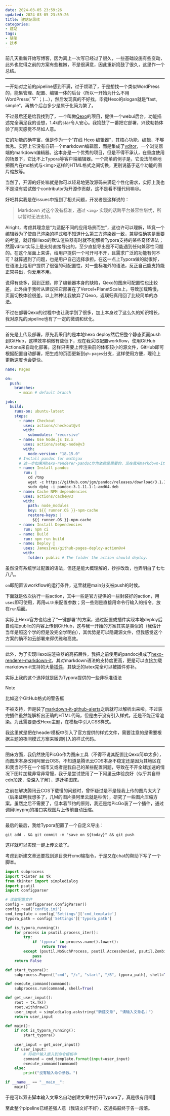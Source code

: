 ```yaml
---
date: 2024-03-05 23:59:26
updated: 2024-03-05 23:59:26
title: 建站记录续
categories:
- 建站
tags:
- 随笔
- 技术
---
```


前几天重新开始写博客，因为离上一次写已经过了很久，一些基础设施有些变动，此外也觉得之前的方案有些稚嫩，不是很满意，因此重新捣鼓了很久，这里作一个总结。

---

一开始对之前的pipeline感到不满，过于烦琐了，于是想找一个类似WordPress的，能集管理、配置、编辑一体的后台（所以一开始为什么不用WordPress(ˉ▽ˉ；)...），然后发现真的不好找，毕竟Hexo的slogan就是“fast, simple“，再搞个后台多少是属于化简为繁了。

不过最后还是给我找到了，一个叫做[Qexo](https://github.com/Qexo/Qexo)的项目，提供一个webui后台，功能描述完全满足我的设想，1.4k的star令人安心。我捣鼓了一番把它部署，兴致勃勃体验了两天感觉不尽如人意。

它的功能的确丰富，但是作为一个”在线 Hexo 编辑器“，其核心功能，编辑，不够优秀。实际上它没有自研一个markdown编辑器，而是集成了[vditor](https://github.com/Vanessa219/vditor)，一个浏览器端的markdown编辑器。这本身是一个优秀的项目，但是不得不承认，在重度使用的场景下，它比不上Typora等客户端编辑器。一个简单的例子是，它没法简单地把图片在md格式与\<img\>这样的HTML格式之间切换，更别说基于这个功能的图片缩放等。

当然了，开源的好处嘛就是你可以轻易地更改源码来满足个性化需求，实际上我也不是没有尝试做个contributor为开源作贡献，这不是看不懂代码嘛😢。

好吧其实我是在issues中搜到了相关问题，开发者是这样说的：

> Markdown 对这个没有标准，通过 `<img>` 实现的话跨平台兼容性堪忧，所以暂时无法支持。

Alright，考虑其理念是“为适配不同的应用场景而生”，这也许可以理解，毕竟一个编辑器为了使自己渲染的样式和不知道什么第三方渲染器一致，兼容性确实是重要的考量，就好像Hexo的默认渲染器有时就不能解析Typora支持的某些奇怪语法；然而vditor实际上是支持直接导出的，至少直接导出是不可能遇到任何兼容性问题的。在这个层面上来讲，给用户提供一个可开可不开，且需求广泛的功能有何不可？就算遇到了问题，也是用户自己选择承担。在这一点上Typora做的就很好，在语法上给用户提供了很强的可配置性，对一些标准外的语法，反正自己能支持能正常导出，你爱用不用。

说得有些多，回到正题，除了编辑器本身的缺陷，Qexo的图床可配置性也比较差，此外由于我听从建议把它部署在了Vercel+PlanetScale上，导致加载略慢，页面切换体验很差。以上种种让我放弃了Qexo，返璞归真用回了比较简单的办法。

不过在部署Qexo的过程中也让我学到了很多，加上本身过了这么久的知识增长，我对原先的pipeline也有了一定的微调和优化。

---

首先是上传及部署，原先我采用的是本地hexo deploy然后把整个静态页面push到GitHub，这样效率稍微有些低下，现在我采取配置workflow，使用GitHub Actions来自动化部署。这样只需要上传渲染前的体积较小的源文件，GitHub即可根据配置自动部署，把生成的页面更新到`gh-pages`分支，这样使用方便，理论上更新速度也会更快。

```yaml
name: Pages

on:
  push:
    branches:
      - main # default branch

jobs:
  build:
    runs-on: ubuntu-latest
    steps:
      - name: Checkout
        uses: actions/checkout@v4
        with:
          submodules: 'recursive'
      - name: Use Node.js 18.x
        uses: actions/setup-node@v3
        with:
          node-version: "18.15.0"
      # Install pandoc for mathjax 
      # 这一步如果用hexo-renderer-pandoc作为依赖是需要的，现在我用markdown-it就不用了。
      - name: Install pandoc
        run: |
          cd /tmp
          wget -c https://github.com/jgm/pandoc/releases/download/3.1.11.1/pandoc-3.1.11.1-1-amd64.deb
          sudo dpkg -i pandoc-3.1.11.1-1-amd64.deb
      - name: Cache NPM dependencies
        uses: actions/cache@v3
        with:
          path: node_modules
          key: ${{ runner.OS }}-npm-cache
          restore-keys: |
            ${{ runner.OS }}-npm-cache
      - name: Install Dependencies
        run: npm ci
      - name: Build
        run: npm run build
      - name: Deploy 🚀
        uses: JamesIves/github-pages-deploy-action@v4
        with:
          folder: public # The folder the action should deploy.
```

虽然没有系统学过配置的语法，但还是能大概理解的，抄抄改改，也弄明白了七七八八。

`on`即配置该workflow的运行条件，这里就是main分支被push的时候。

下面就是依次执行一些action，其中一些是官方提供的一些封装好的action，用`uses`即可使用，再用`with`来配置参数；另一些则是直接用命令行输入的指令，放在`run`后面。

实际上Hexo官方也给出了“一键部署”的方案，通过配置或插件实现本地deploy后自动把public的内容上传到GitHub，这与我一开始的方案其实是类似的（我估计当年是照这个学的但是没完全学明白），其优势是可以隐藏源文件，但我感觉这个方案的确不如云部署来得优雅和高效。

---

此外，为了实现Hexo端渲染器的高拓展性，我把之前使用的pandoc换成了[hexo-renderer-markdown-it](https://github.com/hexojs/hexo-renderer-markdown-it/tree/master)，其对markdown语法的支持度更高，更是可以直接加载markdown-it支持的大量[插件](https://github.com/markdown-it)，其缺乏的latex完全可以被插件弥补。

实际上我的这个选择就是因为Typora提供的一些非标准语法

> [!NOTE]
>
> 比如这个GitHub格式的警告框

不被支持，但是装了[markdown-it-github-alerts](https://github.com/antfu/markdown-it-github-alerts)之后就可以解析出来啦。不过装完插件虽然能解析出正确的HTML代码，但是由于没有引入样式，还是不能正常渲染。为此需要更改Hexo主题，在模板中引入CSS样式。

我这里就是把在header模板中引入了官方提供的样式文件，需要注意的是需要根据主题的夜间模式方案来微调引入的样式代码。

---

图床方面，我仍然使用PicGo作为图床工具（不得不说其配置比Qexo简单太多），而图床本身改用阿里云OSS，不知道是腾讯云COS本身不稳定还是因为其地区在和我当时不在一个城市又或者是我自己的某些配置问题，导致在不开全球加速的情况下图片加载非常非常慢，我于是尝试使用了一下阿里云体验良好（似乎其自带cdn加速，没深入了解），遂迁移图床。

之前在解决腾讯云COS下载慢的问题时，曾怀疑过是不是怪我上传的图片太大了（后来证明我想多了，几M的图片换阿里云就是秒传），研究了一些图片压缩方案。虽然之后不需要了，但本着节约的原则，我还是给PicGo装了一个插件，通过调用tinypng的接口实现图片上传前自动压缩。

---

最后的最后，我给Typora配置了一个自定义导出：

`git add . && git commit -m "save on ${today}" && git push`

这样就可以实现一键上传文章了。

考虑到新建文章还要找到源目录开cmd输指令，于是又在chat的帮助下写了一个脚本。

```python
import subprocess
import tkinter as tk
from tkinter import simpledialog
import psutil
import configparser

# 读取配置文件
config = configparser.ConfigParser()
config.read('config.ini')
cmd_template = config['Settings']['cmd_template']
typora_path = config['Settings']['typora_path']

def is_typora_running():
    for process in psutil.process_iter():
        try:
            if 'typora' in process.name().lower():
                return True
        except (psutil.NoSuchProcess, psutil.AccessDenied, psutil.ZombieProcess):
            pass
    return False

def start_typora():
    subprocess.Popen(["cmd", "/c", "start", "/B", typora_path], shell=True)

def execute_command(command):
    subprocess.run(command, shell=True)

def get_user_input():
    root = tk.Tk()
    root.withdraw()
    user_input = simpledialog.askstring("新建文章", "请输入文章名：")
    return user_input

def main():
    if not is_typora_running():
        start_typora()
    
    user_input = get_user_input()
    if user_input:
        # 将用户输入嵌入到命令模板中
        command = cmd_template.format(input=user_input)
        execute_command(command)
    else:
        print("没有输入命令参数。")

if __name__ == "__main__":
    main()
```

于是可以双击脚本输入文章名自动创建文章并打开Typora了，真是很有用啊🤪

至此整个pipeline已经差强人意（我语文好不好），这通捣鼓终于告一段落。

